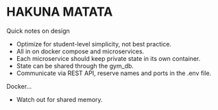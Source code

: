 # HAKUNA MATATA


Quick notes on design

- Optimize for student-level simplicity, not best practice.
- All in on docker compose and microservices.
- Each microservice should keep private state in its own container.
- State can be shared through the gym_db.
- Communicate via REST API, reserve names and ports in the .env file.


Docker...

- Watch out for shared memory.